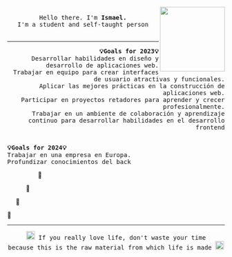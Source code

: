 <p align="center">
  <br>
  <br>
  <br>
  <img src="https://media.giphy.com/media/ssm0SSwVbICGc/giphy.gif" width="150" align= "right"/>
   <br>
  <samp>Hello there. I'm <strong>Ismael.</strong><br> I'm a student and self-taught person</samp>
  <br>
  <br

</p>

------------


<p align ="right">
<samp><strong>💡Goals for 2023💡</samp></strong><br>
<samp> Desarrollar habilidades en diseño y desarrollo de aplicaciones web.</samp><br>
<samp> Trabajar en equipo para crear interfaces de usuario atractivas y funcionales.</samp><br>
<samp> Aplicar las mejores prácticas en la construcción de aplicaciones web.</samp><br>
<samp> Participar en proyectos retadores para aprender y crecer profesionalmente.</samp><br>
<samp> Trabajar en un ambiente de colaboración y aprendizaje continuo para desarrollar habilidades en el desarrollo frontend</samp><br>
<br/>

  
<samp><strong>💡Goals for 2024💡</samp></strong><br>
<samp>Trabajar en una empresa en Europa.</samp><br>
<samp>Profundizar conocimientos del back</samp>
</p>

 <p align ="left">&nbsp &nbsp &nbsp &nbsp &nbsp &nbsp &nbsp &nbsp &nbsp 🚀</p>
 <p align ="left"> &nbsp &nbsp &nbsp &nbsp &nbsp &nbsp🚀</p>
 <p align ="left"> &nbsp &nbsp &nbsp🚀</p>
 <p align ="left">🚀</p>
 
------------

<p align ="center">
<img src="https://media.giphy.com/media/NpC4ON7QVoznhNOzIY/giphy.gif" width="20" /><samp> If you really love life, don't waste your time <br> because this is the raw material from which life is made  </samp><img src="https://media.giphy.com/media/NpC4ON7QVoznhNOzIY/giphy.gif" width="20" />
</p>

